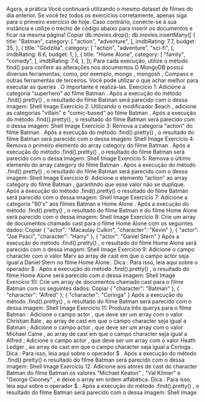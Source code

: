 Agora, a prática
Você continuará utilizando o mesmo dataset de filmes do dia anterior. Se você fez todos os exercícios corretamente, apenas siga para o primeiro exercício de hoje. Caso contrário, conecte-se à sua instância e utilize o trecho de código abaixo para inserir os documentos e ficar na mesma página!
Copiar
db.movies.drop();
db.movies.insertMany([
  {
    title: "Batman",
    category: [
      "action",
      "adventure",
    ],
    imdbRating: 7.7,
    budget: 35,
  },
  {
    title: "Godzilla",
    category: [
      "action",
      "adventure",
      "sci-fi",
    ],
    imdbRating: 6.6,
    budget: 1,
  },
  {
    title: "Home Alone",
    category: [
      "family",
      "comedy",
    ],
    imdbRating: 7.4,
  },
]);
Para cada execução, utilize o método find() para conferir as alterações nos documentos
O MongoDB possui diversas ferramentas, como, por exemplo, mongo , mongosh , Compass e outras ferramentas de terceiros. Você pode utilizar o que achar melhor para executar as queries . O importante é realizá-las.
Exercício 1: Adicione a categoria "superhero" ao filme Batman .
Após a execução do método .find().pretty() , o resultado do filme Batman será parecido com o dessa imagem:
Shell Image
Exercício 2: Utilizando o modificador $each , adicione as categorias "villain" e "comic-based" ao filme Batman .
Após a execução do método .find().pretty() , o resultado do filme Batman será parecido com o dessa imagem:
Shell Image
Exercício 3: Remova a categoria "action" do filme Batman .
Após a execução do método .find().pretty() , o resultado do filme Batman será parecido com o dessa imagem:
Shell Image
Exercício 4: Remova o primeiro elemento do array category do filme Batman .
Após a execução do método .find().pretty() , o resultado do filme Batman será parecido com o dessa imagem:
Shell Image
Exercício 5: Remova o último elemento do array category do filme Batman .
Após a execução do método .find().pretty() , o resultado do filme Batman será parecido com o dessa imagem:
Shell Image
Exercício 6: Adicione o elemento "action" ao array category do filme Batman , garantindo que esse valor não se duplique.
Após a execução do método .find().pretty() o resultado do filme Batman será parecido com o dessa imagem:
Shell Image
Exercício 7: Adicione a categoria "90's" aos filmes Batman e Home Alone .
Após a execução do método .find().pretty() , o resultado do filme Batman e do filme Home Alone será parecido com o dessa imagem:
Shell Image
Exercício 8: Crie um array de documentos chamado cast para o filme Home Alone com os seguintes dados:
Copiar
{
  "actor": "Macaulay Culkin",
  "character": "Kevin"
},
{
  "actor": "Joe Pesci",
  "character": "Harry"
},
{
  "actor": "Daniel Stern"
}
Após a execução do método .find().pretty() , o resultado do filme Home Alone será parecido com o dessa imagem:
Shell Image
Exercício 9: Adicione o campo character com o valor Marv ao array de cast em que o campo actor seja igual a Daniel Stern no filme Home Alone .
Dica : Para isso, leia aqui sobre o operador $ .
Após a execução do método .find().pretty() , o resultado do filme Home Alone será parecido com o dessa imagem:
Shell Image
Exercício 10: Crie um array de documentos chamado cast para o filme Batman com os seguintes dados:
Copiar
{
  "character": "Batman"
},
{
  "character": "Alfred"
},
{
  "character": "Coringa"
}
Após a execução do método .find().pretty() , o resultado do filme Batman será parecido com o dessa imagem:
Shell Image
Exercício 11: Produza três querys para o filme Batman :
Adicione o campo actor , que deve ser um array com o valor Christian Bale , ao array de cast em que o campo character seja igual a Batman ;
Adicione o campo actor , que deve ser um array com o valor Michael Caine , ao array de cast em que o campo character seja igual a Alfred ;
Adicione o campo actor , que deve ser um array com o valor Heath Ledger , ao array de cast em que o campo character seja igual a Coringa .
Dica : Para isso, leia aqui sobre o operador $ .
Após a execução do método .find().pretty() o resultado do filme Batman será parecido com o dessa imagem:
Shell Image
Exercício 12: Adicione aos atores de cast do character Batman do filme Batman os valores "Michael Keaton" , "Val Kilmer" e "George Clooney" , e deixe o array em ordem alfabética.
Dica : Para isso, leia aqui sobre o operador $ .
Após a execução do método .find().pretty() , o resultado do filme Batman será parecido com o dessa imagem:
Shell Image

